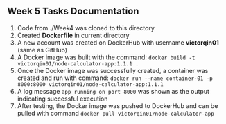 ## Week 5 Tasks Documentation
1. Code from ./Week4 was cloned to this directory
2. Created **Dockerfile** in current directory
3. A new account was created on DockerHub with username **victorqin01** (same as GitHub)
4. A Docker image was built with the command: `docker build -t victorqin01/node-calculator-app:1.1.1 .`
5. Once the Docker image was successfully created, a container was created and run with command: `docker run --name container-01 -p 8000:8000 victorqin01/node-calculator-app:1.1.1` 
6. A log message `app running on port 8000` was shown as the output indicating successful execution
7. After testing, the Docker image was pushed to DockerHub and can be pulled with command `docker pull victorqin01/node-calculator-app`
